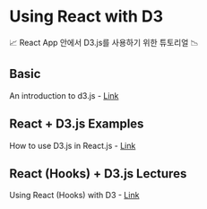 # Using React with D3

📈 React App 안에서 D3.js를 사용하기 위한 튜토리얼 📉
## Basic
An introduction to d3.js - 
[Link](https://www.d3-graph-gallery.com/intro_d3js.html)

## React + D3.js Examples
How to use D3.js in React.js -
[Link](https://wattenberger.com/blog/react-and-d3)

## React (Hooks) + D3.js Lectures
Using React (Hooks) with D3 -
[Link](https://www.youtube.com/watch?v=hR8xtl_IbCw&list=PLDZ4p-ENjbiPo4WH7KdHjh_EMI7Ic8b2B&index=3&ab_channel=TheMuratorium)